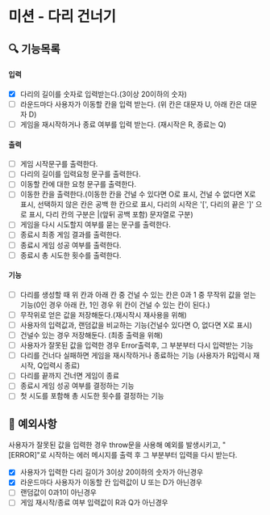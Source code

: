# 미션 - 다리 건너기

## 🔍 기능목록

#### 입력

- [x] 다리의 길이를 숫자로 입력받는다.(3이상 20이하의 숫자)
- [ ] 라운드마다 사용자가 이동할 칸을 입력 받는다. (위 칸은 대문자 U, 아래 칸은 대문자 D)
- [ ] 게임을 재시작하거나 종료 여부를 입력 받는다. (재시작은 R, 종료는 Q)

#### 출력

- [ ] 게임 시작문구를 출력한다.
- [ ] 다리의 길이를 입력요청 문구를 출력한다.
- [ ] 이동할 칸에 대한 요청 문구를 출력한다.
- [ ] 이동한 칸을 출력한다.(이동한 칸을 건널 수 있다면 O로 표시, 건널 수 없다면 X로 표시, 선택하지 않은 칸은 공백 한 칸으로 표시, 다리의 시작은 '[', 다리의 끝은 ']' 으로 표시, 다리 칸의 구분은 |(앞뒤 공백 포함) 문자열로 구분)
- [ ] 게임을 다시 시도할지 여부를 묻는 문구를 출력한다.
- [ ] 종료시 최종 게임 결과를 출력한다.
- [ ] 종료시 게임 성공 여부를 출력한다.
- [ ] 종료시 총 시도한 횟수를 출력한다.

#### 기능

- [ ] 다리를 생성할 때 위 칸과 아래 칸 중 건널 수 있는 칸은 0과 1 중 무작위 값을 얻는 기능(0인 경우 아래 칸, 1인 경우 위 칸이 건널 수 있는 칸이 된다.)
- [ ] 무작위로 얻은 값을 저장해둔다.(재시작시 재사용을 위해)
- [ ] 사용자의 입력값과, 랜덤값을 비교하는 기능(건널수 있다면 O, 없다면 X로 표시)
- [ ] 건널수 있는 경우 저장해둔다. (최종 출력을 위해)
- [ ] 사용자가 잘못된 값을 입력한 경우 Error출력후, 그 부분부터 다시 입력받는 기능
- [ ] 다리를 건너다 실패하면 게임을 재시작하거나 종료하는 기능 (사용자가 R입력시 재시작, Q입력시 종료)
- [ ] 다리를 끝까지 건너면 게임이 종료
- [ ] 종료시 게임 성공 여부를 결정하는 기능
- [ ] 첫 시도를 포함해 총 시도한 횟수를 결정하는 기능

## 🚨 예외사항

사용자가 잘못된 값을 입력한 경우 throw문을 사용해 예외를 발생시키고, "[ERROR]"로 시작하는 에러 메시지를 출력 후 그 부분부터 입력을 다시 받는다.

- [x] 사용자가 입력한 다리 길이가 3이상 20이하의 숫자가 아닌경우
- [x] 라운드마다 사용자가 이동할 칸 입력값이 U 또는 D가 아닌경우
- [ ] 랜덤값이 0과1이 아닌경우
- [ ] 게임 재시작/종료 여부 입력값이 R과 Q가 아닌경우
